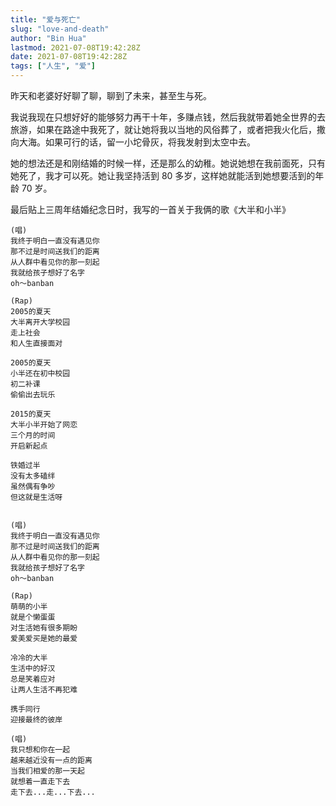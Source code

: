 ```yaml
---
title: "爱与死亡"
slug: "love-and-death"
author: "Bin Hua"
lastmod: 2021-07-08T19:42:28Z
date: 2021-07-08T19:42:28Z
tags: ["人生", "爱"]
---
```


昨天和老婆好好聊了聊，聊到了未来，甚至生与死。

我说我现在只想好好的能够努力再干十年，多赚点钱，然后我就带着她全世界的去旅游，如果在路途中我死了，就让她将我以当地的风俗葬了，或者把我火化后，撒向大海。如果可行的话，留一小坨骨灰，将我发射到太空中去。

她的想法还是和刚结婚的时候一样，还是那么的幼稚。她说她想在我前面死，只有她死了，我才可以死。她让我坚持活到 80 多岁，这样她就能活到她想要活到的年龄 70 岁。

最后贴上三周年结婚纪念日时，我写的一首关于我俩的歌《大半和小半》

```
(唱)
我终于明白一直没有遇见你
那不过是时间送我们的距离
从人群中看见你的那一刻起
我就给孩子想好了名字
oh～banban

(Rap)
2005的夏天
大半离开大学校园
走上社会
和人生直接面对

2005的夏天
小半还在初中校园
初二补课
偷偷出去玩乐

2015的夏天
大半小半开始了网恋
三个月的时间
开启新起点

铁婚过半
没有太多磕绊
虽然偶有争吵
但这就是生活呀


(唱)
我终于明白一直没有遇见你
那不过是时间送我们的距离
从人群中看见你的那一刻起
我就给孩子想好了名字
oh～banban

(Rap)
萌萌的小半
就是个懒蛋蛋
对生活她有很多期盼
爱美爱买是她的最爱

冷冷的大半
生活中的好汉
总是笑着应对
让两人生活不再犯难

携手同行
迎接最终的彼岸

(唱)
我只想和你在一起
越来越近没有一点的距离
当我们相爱的那一天起
就想着一直走下去
走下去...走...下去...
```
